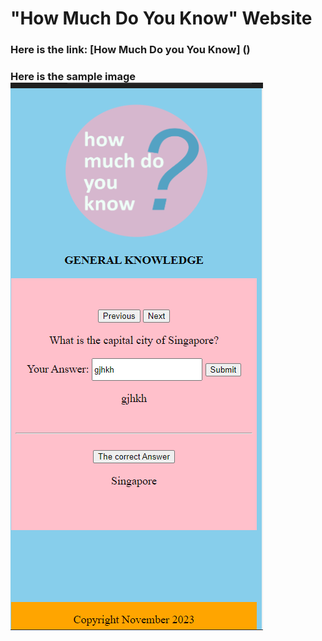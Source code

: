 # "How Much Do You Know" Website

### Here is the link: [How Much Do you You Know] ()
### Here is the sample image ![](assets/images/howmuchdoyouknow.png)